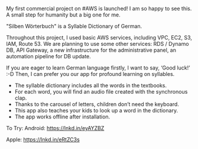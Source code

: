 My first commercial project on #AWS is launched! 
I am so happy to see this. A small step for humanity but a big one for me.

"Silben Wörterbuch" is a Syllable Dictionary of German.

Throughout this project, I used basic AWS services, including VPC, EC2, S3, IAM, Route 53.
We are planning to use some other services: RDS / Dynamo DB, API Gateway, a new infrastructure for the administrative panel, an automation pipeline for DB update.

If you are eager to learn German language firstly, I want to say, ‘Good luck!’ :-D
Then, I can prefer you our app for profound learning on syllables.

- The syllable dictionary includes all the words in the textbooks.
- For each word, you will find an audio file created with the synchronous clap.
- Thanks to the carousel of letters, children don’t need the keyboard.
- This app also teaches your kids to look up a word in the dictionary.
- The app works offline after installation.

To Try:
Android:
https://lnkd.in/eyAYZBZ

Apple:
https://lnkd.in/eRtZC3s
